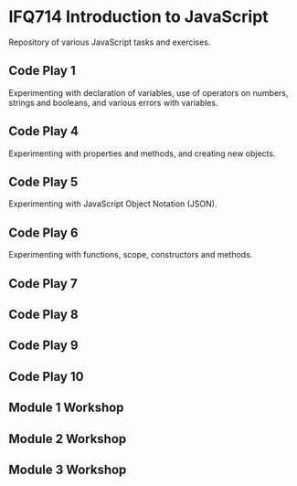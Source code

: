 # IFQ714 Introduction to JavaScript
Repository of various JavaScript tasks and exercises.

## Code Play 1
Experimenting with declaration of variables, use of operators on numbers, strings and booleans, and various errors with variables.

## Code Play 4
Experimenting with properties and methods, and creating new objects.

## Code Play 5
Experimenting with JavaScript Object Notation (JSON).

## Code Play 6
Experimenting with functions, scope, constructors and methods.

## Code Play 7

## Code Play 8

## Code Play 9

## Code Play 10

## Module 1 Workshop

## Module 2 Workshop

## Module 3 Workshop

